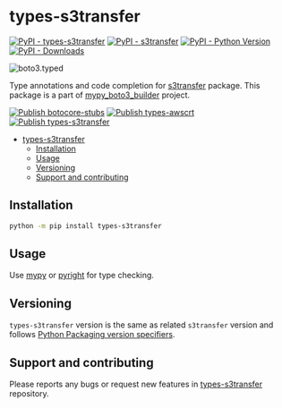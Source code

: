 # types-s3transfer

[![PyPI - types-s3transfer](https://img.shields.io/pypi/v/types-s3transfer.svg?color=blue&label=types-s3transfer)](https://pypi.org/project/types-s3transfer)
[![PyPI - s3transfer](https://img.shields.io/pypi/v/s3transfer.svg?color=blue&label=s3transfer)](https://pypi.org/project/s3transfer)
[![PyPI - Python Version](https://img.shields.io/pypi/pyversions/types-s3transfer.svg?color=blue)](https://pypi.org/project/types-s3transfer)
[![PyPI - Downloads](https://static.pepy.tech/badge/types-s3transfer)](https://pypistats.org/packages/types-s3transfer)

![boto3.typed](https://github.com/youtype/mypy_boto3_builder/raw/main/logo.png)

Type annotations and code completion for [s3transfer](https://pypi.org/project/s3transfer/) package.
This package is a part of [mypy_boto3_builder](https://github.com/youtype/mypy_boto3_builder) project.

[![Publish botocore-stubs](https://github.com/youtype/botocore-stubs/actions/workflows/publish_on_update.yml/badge.svg)](https://github.com/youtype/botocore-stubs/actions/workflows/publish_on_update.yml)
[![Publish types-awscrt](https://github.com/youtype/types-awscrt/actions/workflows/publish_on_update.yml/badge.svg)](https://github.com/youtype/types-awscrt/actions/workflows/publish_on_update.yml)
[![Publish types-s3transfer](https://github.com/youtype/types-s3transfer/actions/workflows/publish_on_update.yml/badge.svg)](https://github.com/youtype/types-s3transfer/actions/workflows/publish_on_update.yml)


- [types-s3transfer](#types-s3transfer)
  - [Installation](#installation)
  - [Usage](#usage)
  - [Versioning](#versioning)
  - [Support and contributing](#support-and-contributing)


## Installation

```bash
python -m pip install types-s3transfer
```

## Usage

Use [mypy](https://github.com/python/mypy) or [pyright](https://github.com/microsoft/pyright) for type checking.

## Versioning

`types-s3transfer` version is the same as related `s3transfer` version and follows
[Python Packaging version specifiers](https://packaging.python.org/en/latest/specifications/version-specifiers/).

## Support and contributing

Please reports any bugs or request new features in
[types-s3transfer](https://github.com/youtype/types-s3transfer/issues/) repository.
